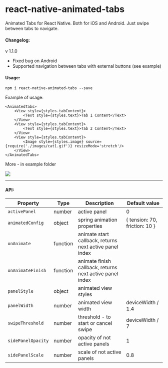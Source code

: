 # react-native-animated-tabs
Animated Tabs for React Native. Both for iOS and Android.
Just swipe between tabs to navigate.

#### Changelog:
v 1.1.0
* Fixed bug on Android
* Supported navigation between tabs with external buttons (see example)

#### Usage: 
`npm i react-native-animated-tabs --save`

Example of usage:
```
<AnimatedTabs>
    <View style={styles.tabContent}>
        <Text style={styles.text}>Tab 1 Content</Text>
    </View>
    <View style={styles.tabContent}>
        <Text style={styles.text}>Tab 2 Content</Text>
    </View>
    <View style={styles.tabContent}>
        <Image style={styles.image} source={require('./images/cat1.gif')} resizeMode='stretch'/>
    </View>
</AnimatedTabs> 
```
More - in example folder

![](https://github.com/philipshurpik/react-native-animated-tabs/raw/master/tabs.gif)

----------

#### API:
Property     | Type | Description | Default value
------------ | ---- | ----------- | -------------
`activePanel` | number | active panel | 0
`animatedConfig`      | object | spring animation properties | { tension: 70, friction: 10 }
`onAnimate`  | function | animate start callback, returns next active panel index |   
`onAnimateFinish`  | function | animate finish callback, returns next active panel index |  
`panelStyle`  | object | animated view styles |   
`panelWidth`  | number | animated view width | deviceWidth / 1.4
`swipeThreshold`  | number | threshold - to start or cancel swipe | deviceWidth / 7
`sidePanelOpacity`  | number | opacity of not active panels | 1
`sidePanelScale`  | number | scale of not active panels | 0.8
